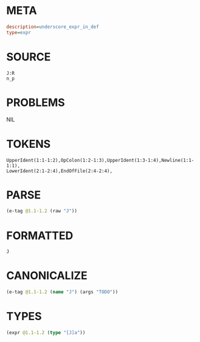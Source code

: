 # META
~~~ini
description=underscore_expr_in_def
type=expr
~~~
# SOURCE
~~~roc
J:R
n_p
~~~
# PROBLEMS
NIL
# TOKENS
~~~zig
UpperIdent(1:1-1:2),OpColon(1:2-1:3),UpperIdent(1:3-1:4),Newline(1:1-1:1),
LowerIdent(2:1-2:4),EndOfFile(2:4-2:4),
~~~
# PARSE
~~~clojure
(e-tag @1.1-1.2 (raw "J"))
~~~
# FORMATTED
~~~roc
J
~~~
# CANONICALIZE
~~~clojure
(e-tag @1.1-1.2 (name "J") (args "TODO"))
~~~
# TYPES
~~~clojure
(expr @1.1-1.2 (type "[J]a"))
~~~
